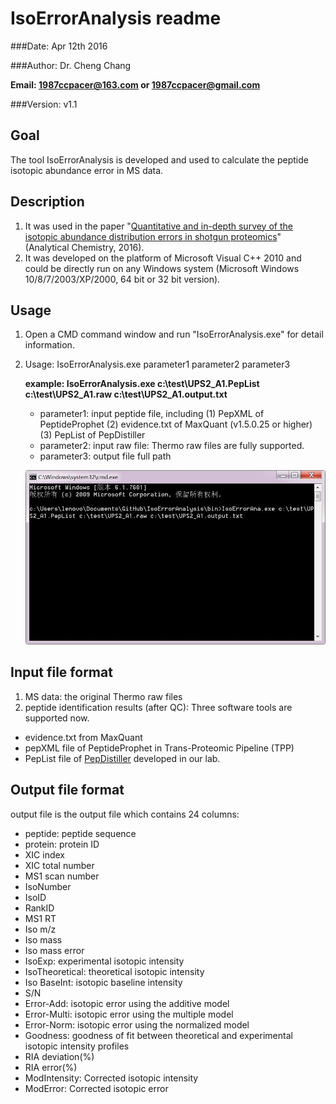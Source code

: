 # IsoErrorAnalysis readme

###Date: Apr 12th 2016

###Author: Dr. Cheng Chang 

**Email: 1987ccpacer@163.com or 1987ccpacer@gmail.com**

###Version: v1.1

## Goal
The tool IsoErrorAnalysis is developed and used to calculate the peptide isotopic abundance error in MS data.

## Description
1. It was used in the paper "[Quantitative and in-depth survey of the isotopic abundance distribution errors in shotgun proteomics](http://www.ncbi.nlm.nih.gov/pubmed/27266261)" (Analytical Chemistry, 2016).
2. It was developed on the platform of Microsoft Visual C++ 2010 and could be directly run on any Windows system (Microsoft Windows 10/8/7/2003/XP/2000, 64 bit or 32 bit version).


## Usage

1. Open a CMD command window and run "IsoErrorAnalysis.exe" for detail information.
2. Usage: IsoErrorAnalysis.exe parameter1 parameter2 parameter3
	
	**example: IsoErrorAnalysis.exe c:\test\UPS2_A1.PepList c:\test\UPS2_A1.raw c:\test\UPS2_A1.output.txt**

	- parameter1: input peptide file, including (1) PepXML of PeptideProphet (2) evidence.txt of MaxQuant (v1.5.0.25 or higher) (3) PepList of PepDistiller
	- parameter2: input raw file: Thermo raw files are fully supported.
	- parameter3: output file full path

	![Screenshot](https://raw.githubusercontent.com/PHOENIXcenter/IsoErrorAnalysis/master/MarkDownPicture/IsoErrorAnalysis_screenshot.jpg)

## Input file format
1. MS data: the original Thermo raw files
2. peptide identification results (after QC): Three software tools are supported now.

- evidence.txt from MaxQuant
- pepXML file of PeptideProphet in Trans-Proteomic Pipeline (TPP)
- PepList file of [PepDistiller](http://www.ncbi.nlm.nih.gov/pubmed/22623377) developed in our lab.

## Output file format
output file is the output file which contains 24 columns:

- peptide: peptide sequence
- protein: protein ID
- XIC index
- XIC total number
- MS1 scan number
- IsoNumber
- IsoID
- RankID
- MS1 RT
- Iso m/z
- Iso mass
- Iso mass error
- IsoExp: experimental isotopic intensity
- IsoTheoretical: theoretical isotopic intensity
- Iso BaseInt: isotopic baseline intensity
- S/N
- Error-Add: isotopic error using the additive model
- Error-Multi: isotopic error using the multiple model
- Error-Norm: isotopic error using the normalized model
- Goodness: goodness of fit between theoretical and experimental isotopic intensity profiles
- RIA deviation(%)
- RIA error(%)
- ModIntensity: Corrected isotopic intensity
- ModError: Corrected isotopic error

